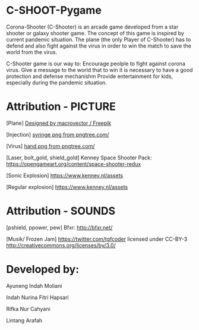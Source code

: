 # C-SHOOT-Pygame
Corona-Shooter (C-Shooter) is an arcade game developed from a star shooter or galaxy shooter game. The concept of this game is inspired by current pandemic situation. The plane (the only Player of C-Shooter) has to defend and also fight against the virus in order to win the match to save the world from the virus. 

C-Shooter game is our way to:
Encourage peolple to fight against corona virus.
Give a message to the world that to win it is necessary to have a good protection and defense mechanishm
Provide entertainment for kids, especially during the pandemic situation.

# Attribution - PICTURE

[Plane] 
<a href="http://www.freepik.com">Designed by macrovector / Freepik</a>

[Injection]
<a href='https://pngtree.com/so/syringe'>syringe png from pngtree.com/</a>

[Virus]
<a href='https://pngtree.com/so/hand'>hand png from pngtree.com/</a>

[Laser, bolt_gold, shield_gold]
Kenney Space Shooter Pack: https://opengameart.org/content/space-shooter-redux

[Sonic Explosion]
https://www.kenney.nl/assets

[Regular explosion]
https://www.kenney.nl/assets

# Attribution - SOUNDS
[pshield, ppower, pew]
Bfxr: http://bfxr.net/

[Musik/ Frozen Jam] 
<https://twitter.com/tgfcoder> licensed under CC-BY-3 <http://creativecommons.org/licenses/by/3.0/>

# Developed by:
Ayuneng Indah Moliani

Indah Nurina Fitri Hapsari

Rifka Nur Cahyani

Lintang Arafah



